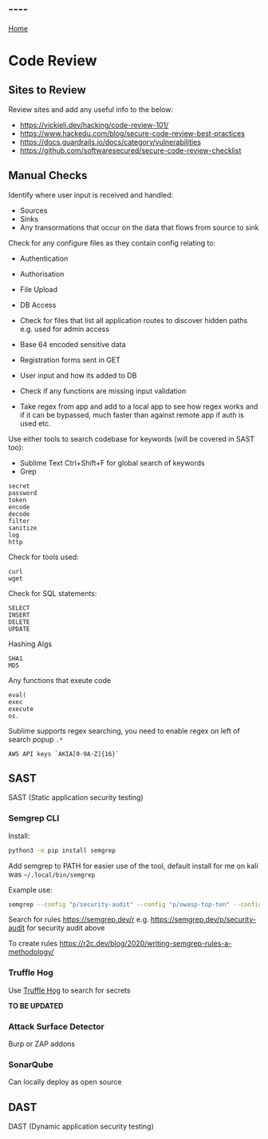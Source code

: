 ## ----
[Home](index.md)
# Code Review
## Sites to Review
Review sites and add any useful info to the below:
- https://vickieli.dev/hacking/code-review-101/
- https://www.hackedu.com/blog/secure-code-review-best-practices
- https://docs.guardrails.io/docs/category/vulnerabilities
- https://github.com/softwaresecured/secure-code-review-checklist

## Manual Checks
Identify where user input is received and handled:
- Sources
- Sinks
- Any transormations that occur on the data that flows from source to sink

Check for any configure files as they contain config relating to:
- Authentication
- Authorisation
- File Upload
- DB Access

- Check for files that list all application routes to discover hidden paths e.g. used for admin access
- Base 64 encoded sensitive data
- Registration forms sent in GET
- User input and how its added to DB
- Check if any functions are missing input validation
- Take regex from app and add to a local app to see how regex works and if it can be bypassed, much faster than against remote app if auth is used etc. 

Use either tools to search codebase for keywords (will be covered in SAST too):
- Sublime Text Ctrl+Shift+F for global search of keywords
- Grep
```
secret
password
token
encode
decode
filter
sanitize
log
http
```

Check for tools used:
```
curl
wget
```

Check for SQL statements:
```
SELECT
INSERT
DELETE
UPDATE
```

Hashing Algs
```
SHA1
MD5
```

Any functions that exeute code
```
eval(
exec
execute
os.
```

Sublime supports regex searching, you need to enable regex on left of search popup `.*`
```
AWS API keys `AKIA[0-9A-Z]{16}`
```

## SAST
SAST (Static application security testing)

### Semgrep CLI 
Install:
```bash
python3 -m pip install semgrep
```

Add semgrep to PATH for easier use of the tool, default install for me on kali was `~/.local/bin/semgrep`

Example use:
```bash
semgrep --config "p/security-audit" --config "p/owasp-top-ten" --config "p/javascript" --metrics off -v -o output_file local_repo_folder_name
```

Search for rules https://semgrep.dev/r  e.g. https://semgrep.dev/p/security-audit for security audit above

To create rules https://r2c.dev/blog/2020/writing-semgrep-rules-a-methodology/ 

### Truffle Hog
Use [Truffle Hog](https://github.com/trufflesecurity/trufflehog) to search for secrets

**TO BE UPDATED**

### Attack Surface Detector
Burp or ZAP addons

### SonarQube
Can locally deploy as open source

## DAST
DAST (Dynamic application security testing)
